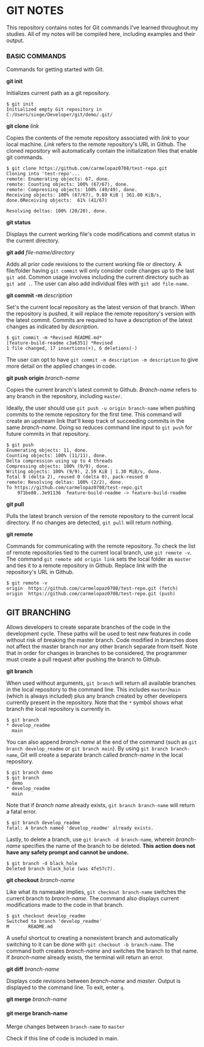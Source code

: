 # GIT NOTES

This repository contains notes for Git commands I've learned throughout my studies. All of my notes will be compiled here, including examples and their output.

### BASIC COMMANDS

Commands for getting started with Git.

**git init**

Initializes current path as a git repository.

    $ git init
    Initialized empty Git repository in C:/Users/siege/Developer/git/demo/.git/

**git clone** *link*

Copies the contents of the remote repository associated with *link* to your local machine. *Link* refers to the remote repository's URL in Github. The cloned repository will automatically contain the initialization files that enable git commands.

    $ git clone https://github.com/carmelopaz0708/test-repo.git
    Cloning into 'test-repo'...
    remote: Enumerating objects: 67, done.
    remote: Counting objects: 100% (67/67), done.
    remote: Compressing objects: 100% (49/49), done.
    Receiving objects: 100% (67/67), 9.89 KiB | 361.00 KiB/s, done.0Receiving objects:  61% (41/67)

    Resolving deltas: 100% (20/20), done.

**git status**

Displays the current working file's code modifications and commit status in the current directory.

**git add** *file-name/directory*

Adds all prior code revisions to the current working file or directory. A file/folder having `git commit` will only consider code changes up to the last `git add`. Common usage involves including the current directory such as `git add .`. The user can also add individual files with `git add file-name`.

**git commit -m** *description*

Set's the current local repository as the latest version of that branch. When the repository is pushed, it will replace the remote repository's version with the latest commit. Commits are required to have a description of the latest changes as indicated by *description*.

    $ git commit -m *Revised README.md*
    [feature-build-readme c3a6351] *Revised
    1 file changed, 17 insertions(+), 6 deletions(-)

The user can opt to have `git commit -m description -m description` to give more detail on the applied changes in code. 

**git push origin** *branch-name*

Copies the current branch's latest commit to Github. *Branch-name* refers to any branch in the repository, including `master`.

Ideally, the user should use `git push -u origin branch-name` when pushing commits to the remote repository for the first time. This command will create an upstream link that'll keep track of succeeding commits in the same *branch-name*. Doing so reduces command line input to `git push` for future commits in that repository.

    $ git push
    Enumerating objects: 11, done.
    Counting objects: 100% (11/11), done.
    Delta compression using up to 4 threads
    Compressing objects: 100% (9/9), done.
    Writing objects: 100% (9/9), 2.59 KiB | 1.30 MiB/s, done.
    Total 9 (delta 2), reused 0 (delta 0), pack-reused 0
    remote: Resolving deltas: 100% (2/2), done.
    To https://github.com/carmelopaz0708/test-repo.git
        971be80..3e91136  feature-build-readme -> feature-build-readme

**git pull**

Pulls the latest branch version of the remote repository to the current local directory. If no changes are detected, `git pull` will return nothing.

**git remote**

Commands for communicating with the remote repository. To check the list of remote repositories tied to the current local branch, use `git remote -v`. The command `git remote add origin link` sets the local folder as `master` and ties it to a remote repository in Github. Replace *link* with the repository's URL in Github.

    $ git remote -v
    origin  https://github.com/carmelopaz0708/test-repo.git (fetch)
    origin  https://github.com/carmelopaz0708/test-repo.git (push)

## GIT BRANCHING

Allows developers to create separate branches of the code in the development cycle. These paths will be used to test new features in code without risk of breaking the master branch. Code modified in branches does not affect the master branch nor any other branch separate from itself. Note that in order for changes in branches to be considered, the programmer must create a pull request after pushing the branch to Github.

**git branch**

When used without arguments, `git branch` will return all available branches in the local repository to the command line. This includes `master`/`main` (which is always included) plus any branch created by other developers currently present in the repository. Note that the `*` symbol shows what branch the local repository is currently in.

    $ git branch
    * develop_readme
      main

You can also append *branch-name* at the end of the command (such as `git branch develop_readme` or `git branch main`). By using `git branch branch-name`, Git will create a separate branch called *branch-name* in the local repository.

    $ git branch demo
    $ git branch
      demo
    * develop_readme
      main

Note that if *branch name* already exists, `git branch branch-name` will return a fatal error. 

    $ git branch develop_readme
    fatal: A branch named 'develop_readme' already exists.

Lastly, to delete a branch, use `git branch -d branch-name`, wherein *branch-name* specifies the name of the branch to be deleted. **This action does not have any safety prompt and cannot be undone.**

    $ git branch -d black_hole
    Deleted branch black_hole (was 4fe57c7).

**git checkout** *branch-name*

Like what its namesake implies, `git checkout branch-name` switches the current branch to *branch-name*. The command also displays current modifications made to the code in that branch.

    $ git checkout develop_readme
    Switched to branch 'develop_readme'
    M       README.md

A useful shortcut to creating a nonexistent branch and automatically switching to it can be done with `git checkout -b branch-name`. The command both creates *branch-name* and switches the branch to that name. If *branch-name* already exists, the terminal will return an error.

**git diff** *branch-name*

Displays code revisions between *branch-name* and *master*. Output is displayed to the command line. To exit, enter `q`.

**git merge** *branch-name*


#### git merge branch-name

Merge changes between `branch-name` to `master`

Check if this line of code is included in main.
